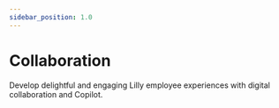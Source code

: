 ```yaml
---
sidebar_position: 1.0
---
```


# Collaboration

Develop delightful and engaging Lilly employee experiences with digital collaboration and Copilot.